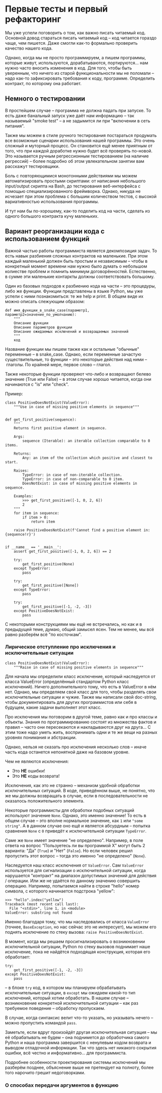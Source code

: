# Первые тесты и первый рефакторинг

Мы уже успели поговорить о том, как важно писать читаемый код. Основной довод
стараться писать читаемый код – код читается гораздо чаще, чем пишется.
Даже смогли как-то формально проверить качество нашего кода.

Однако, когда мы не просто программируем, а пишем программы, которые
живут, используются, дорабатываются, портируются... нам нужно часто вносить
изменения в код. Для того, чтобы быть уверенным, что ничего из старой функциональности
мы не поломали – надо как-то зафиксировать требования к коду, программе.
Определить контракт, по которому она работает.

## Немного о тестировании

В простейшем случае – программа не должна падать при запуске. То есть
даже банальный запуск уже даёт нам информацию – так называемый "smoke test" –
а не задымится ли при "включении в сеть питания".

Также мы можем в стиле ручного тестирования постараться продумать все
возможные сценарии использования нашей программы. Это очень сложный и
муторный процесс. Он становится ещё менее приятным от того, что при каждой
доработке нужно будет всё проверять по-новой. Это называется ручным регрессионным
тестированием (на наличие регрессий) – более подробно об этом увлекательном
занятии вам расскажут тестировщики.

Боль с повторяющимися монотонными действиями мы можем автоматизировать
простыми скриптами: от написания небольшого input/output скрипта на Bash,
до тестирования веб-интерфейса с помощью специализированного фреймворка.
Однако, никуда не исчезает при этом проблема с большим количеством тестов,
с высокой вариативностью использования программы.

И тут нам бы по-хорошему, как-то поделить код на части, сделать из одного
большого контракта кучу маленьких.

## Вариант реорганизации кода с использованием функций

Важной частью работы программиста является декомпозиция задач. То есть
навык разбиения сложных контрактов на маленькие. При этом каждый
маленький должен быть простым и независимым – чтобы в конкретный момент
времени нам нужно было думать о небольшом колиестве проблем и помнить минимум
договорённостей. Естественно, в сумме эти маленькие контаркты должны соответствовать
большому.

Один из базовых подходов к разбиению кода на части – это процедуры, либо же функции.
Функции представлены в языке Python, мы уже успели с ними познакомиться:
те же help и print. В общем виде их можно описать слежующим образом:

```Py
def имя_функции_в_snake_case(параметр1, параметр2=значение_по_умолчанию):
    """
    Описание функции
    Описание параметров функции
    Описание ожидаемых исключений и возвращаемых значений
    """
    код
```

Название функции мы пишем также как и остальные "обычные" переменные –
в snake_case. Однако, если переменные зачастую существительные, то функции –
это некоторые действия над ними – глаголы. По крайней мере, первое слово –
глагол.

Также некоторые функции проверяют что-либо и возвращают белево значение
(True или False) – в этом случае хорошо читается, когда они начинаются с "is"
или "check".

Пример:

```Py
class PositiveDoesNotExist(ValueError):
    """Use in case of missing positive elements in sequence"""


def get_first_positive(sequence):
    """
    Returns first positive element in sequence.

    Args:
        sequence (Iterable): an iterable collection comparable to 0 items.

    Returns:
        Any: an item of the collection which positive and closest to start.

    Raises:
        TypeError: in case of non-iterable collection.
        TypeError: in case of non-comparable to 0 item.
        DoesNotExist: in case of missing positive elements in sequence.

    Examples:
        >>> get_first_positive([-1, 0, 2, 6])
        2
    """
    for item in sequence:
        if item > 0:
            return item

    raise PositiveDoesNotExist(f'Cannot find a positive element in: {sequence!r}')


if __name__ == '__main__':
    assert get_first_positive([-1, 0, 2, 6]) == 2

    try:
        get_first_positive(None)
    except TypeError:
        pass

    try:
        get_first_positive([None])
    except TypeError:
        pass

    try:
        get_first_positive([-1, -2, -3])
    except PositiveDoesNotExist:
        pass
```

С некоторыми конструкциями мы ещё не встречались, но как и в предыдущей теме,
думаю, общий замысел ясен. Тем не менее, мы всё равно разберём всё "по косточкам".

### Лирическое отступление про исключения и исключительные ситуации

```Py
class PositiveDoesNotExist(ValueError):
    """Raise in case of missing positive elements in sequence"""
```

Для начала мы определили класс исключение, который наследуется от класса
ValueError (определённый стандартом Python класс исключений). Ничего
дополнительного тому, что есть в ValueError в нём нет. Однако, мы определяем
свой класс для того, чтобы разделять свои исключительные ситуации и чужие.
Также мы написали свой doc-string, чтобы документировать для других программистов
или себя в будущем, какие задачи выполняет этот класс.

Про исключения мы поговорим в другой теме, равно как и про классы и объекты.
Знания по программированию состоят из множества фактов и правил – часто
они пересекаются и накладываются друг на друга... С этим тоже надо уметь жить,
воспринимать одни и те же вещи на разных уровнях понимания и абстракции.

Однако, нельзя не сказать про исключения несколько слов – иначе часть кода
останется непонятной даже на базовом уровне.

Чем не являются исключения:

- Это **НЕ** ошибки!
- Это **НЕ** коды возврата!

Исключения, как это не странно – механизм удобной обработки исключительных
ситуаций. В коде, приведённом выше, не понятно, что же мы должны возвращать
в случае, если в последовательности не оказалось положительного элемента.

Некоторые программисты для обработки подобных ситуаций используют значение `None`.
Однако, это именно значение! То есть в общем случае – это вполне нормальное значение,
как `1` или `"some string"`. А в данном случае оно ещё и является абсурдным –
попытка сравнения `None` с `0` приведёт к исключительной ситуации `TypeError`.

Саме же `None` имеет значение "не определено". Например, в поле ответа на вопрос
"Пользуетесь ли вы программой X" могут быть 2 варианта: "Да" (`True`) и "Нет" (`False`).
Но если человек решил пропустить этот вопрос – тогда это именно "не определено" (`None`).

Наследуется наш класс исключения от `ValueError`. Сам `ValueError` используется
для сигнализации о исключительной ситуации, когда нарушается "контракт" на
диапазон допустимых значений для действия / операции. Или же не удаётся
по данному значению совершить операцию. Например, попытаемся найти в
строке "hello" номер символа, с которого начинается подстрока "yellow":

```Py
>>> "hello".index("yellow")
Traceback (most recent call last):
  File "<stdin>", line 1, in <module>
ValueError: substring not found
```

Именно благодаря тому, что мы наследовались от класса `ValueError` (точнее,
`BaseException`, но нас сейчас это не интересует), мы можем
его поднять исключение по стеку вызова: `raise PositiveDoesNotExist`.

В момент, когда мы решаем просигнализировать о возникновении исключительной
ситуации, Python по стеку вызовов поднимает наше исключение, пока не найдётся
подходящая конструкция, которая его обработает:

```Py
try:
    get_first_positive([-1, -2, -3])
except PositiveDoesNotExist:
    pass
```

– в блоке `try` код, в котором мы планируем обрабатывать исключительные ситуации,
в `except` мы ожидаем какой-то тип исключений, который хотим обработать.
В нашем случае – возникновение конкретной исключительной ситуации – как раз
требуемое поведение – обработку пропускаем.

В случае, когда синтаксис велит что-то указать, но указывать нечего – можно пропустить
командой `pass`.

Заметьте, если вдруг произойдёт другая исключительная ситуация – мы её
обрабатывать не будем – она поднимется до обработчика самого Python и
наша программа завершится с ненулевым кодом возврата и выводом отладочной информации.
Так что здесь нет никакого сокрытия ошибки, всё честно и информативно... для
программиста.

Подробнее особенности проектирования системы исключений мы разберём позднее,
объяснение выше не претендует на полноту, более того нарочито грешит недоговорками.

### О способах передачи аргументов в функцию
